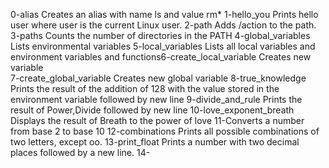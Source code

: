 0-alias Creates an alias with name ls and value rm*
1-hello_you Prints hello user where user is the current Linux user.
2-path Adds /action to the path.
3-paths Counts the number of directories in the PATH
4-global_variables Lists environmental variables
5-local_variables Lists all local variables and environment variables and functions6-create_local_variable Creates new variable  
7-create_global_variable Creates new global variable
8-true_knowledge Prints the result of the addition of 128 with the value stored in the environment variable followed by new line
9-divide_and_rule Prints the result of Power,Divide followed by new line 
10-love_exponent_breath Displays the result of Breath to the power of love
11-Converts a number from base 2 to base 10
12-combinations Prints all possible combinations of two letters, except oo.
13-print_float Prints a number with two decimal places followed by a new line.
14- 
